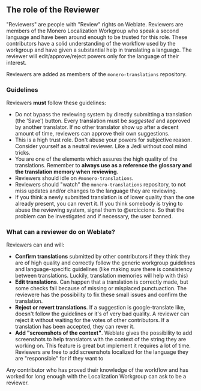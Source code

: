 ## The role of the Reviewer

"Reviewers" are people with "Review" rights on Weblate. Reviewers are members of the Monero Localization Workgroup who speak a second language and have been around enough to be trusted for this role. These contributors have a solid understanding of the workflow used by the workgroup and have given a substantial help in translating a language. The reviewer will edit/approve/reject powers only for the language of their interest.

Reviewers are added as members of the `monero-translations` repository.

### Guidelines
Reviewers **must** follow these guidelines:

- Do not bypass the reviewing system by directly submitting a translation (the 'Save') button. Every translation must be *suggested* and approved by another translator. If no other translator show up after a decent amount of time, reviewers can approve their own suggestions.
- This is a high trust role. Don't abuse your powers for subjective reason. Consider yourself as a neutral reviewer. Like a Jedi without cool mind tricks.
- You are one of the elements which assures the high quality of the translations. Remember to **always use as a reference the glossary and the translation memory when reviewing**.
- Reviewers should idle on `#monero-translations`.
- Reviewers should "watch" the `monero-translations` repository, to not miss updates and/or changes to the language they are reviewing.
- If you think a newly submitted translation is of lower quality than the one already present, you can revert it. If you think somebody is trying to abuse the reviewing system, signal them to @erciccione. So that the problem can be investigated and if necessary, the user banned.

### What can a reviewer do on Weblate?
Reviewers can and will:

- **Confirm translations** submitted by other contributors if they think they are of high quality and correctly follow the generic workgroup guidelines and language-specific guidelines (like making sure there is consistency between translations. Luckily, translation memories will help with this)
- **Edit translations**. Can happen that a translation is correctly made, but some checks fail because of missing or misplaced punctuaction. The reviewere has the possibility to fix these small issues and confirm the translation.
- **Reject or revert translations**. If a suggestion is google-translate like, doesn't follow the guidelines or it's of very bad quality. A reviewer can reject it without waiting for the votes of other contributors. If a translation has been accepted, they can rever it.
- **Add "screenshots of the context"**. Weblate gives the possibility to add screenshots to help translators with the context of the string they are working on. This feature is great but implement it requires a lot of time. Reviewers are free to add screenshots localized for the language they are "responsible" for if they want to

Any contributor who has proved their knowledge of the workflow and has worked for long enough with the Localization Workgroup can ask to be a reviewer.